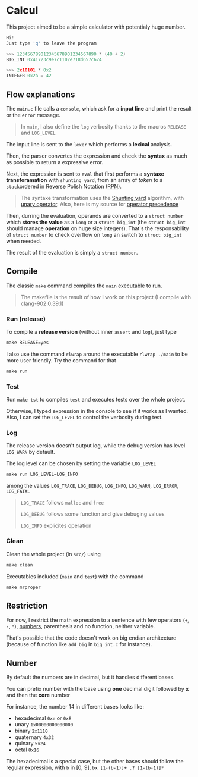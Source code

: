 # Calcul

This project aimed to be a simple calculator with potentialy huge number.

```C++
Hi!
Just type 'q' to leave the program

>>> 123456789012345678901234567890 * (40 + 2)
BIG_INT 0x41723c9e7c1102e718d657c674

>>> 2x10101 * 0x2
INTEGER 0x2a = 42
```



## Flow explanations

The `main.c` file calls a `console`, which ask for a **input line** and print the result or the `error` message.

> In `main`, I also define the `log` verbosity thanks to the macros `RELEASE` and `LOG_LEVEL` 

The input line is sent to the `lexer` which performs a **lexical** analysis.

Then, the parser convertes the expression and check the **syntax** as much as possible to return a expressive error.

Next, the expression is sent to `eval` that first performs a **syntaxe transforamation** with `shunting_yard`, from an array of *token* to a `stack`ordered in Reverse Polish Notation ([RPN](https://en.wikipedia.org/wiki/Reverse_Polish_notation)).

> The syntaxe transformation uses the [Shunting yard](https://en.wikipedia.org/wiki/Shunting-yard_algorithm) algorithm, with [unary operator](https://stackoverflow.com/questions/16425571/unary-minus-in-shunting-yard-expression-parser). Also, here is my source for [operator precedence](https://en.wikipedia.org/wiki/Order_of_operations#Programming_languages)
>

Then, durring the evaluation, operands are converted to a `struct number` which **stores the value** as a `long` or a `struct big_int` (the `struct big_int` should manage **operation** on huge size integers). That's the responsability of `struct number` to check overflow on `long` an switch to `struct big_int` when needed.

The result of the evaluation is simply a `struct number`.



## Compile

The classic `make` command compiles the `main` executable to run.

> The makefile is the result of how I work on this project (I compile with clang-902.0.39.1)

### Run (release)

To compile a **release version** (without inner `assert` and `log`), just type

```makefile
make RELEASE=yes
```

I also use the command `rlwrap` around the executable `rlwrap ./main` to be more user friendly. Try the command for that

```makefile
make run
```

### Test

Run `make tst` to compiles `test` and executes tests over the whole project.

Otherwise, I typed expression in the console to see if it works as I wanted. Also, I can set the `LOG_LEVEL` to control the verbosity during test.

### Log

The release version doesn't output log, while the debug version has level `LOG_WARN` by default.

The log level can be chosen by setting the variable `LOG_LEVEL`

```makefile
make run LOG_LEVEL=LOG_INFO
```

among the values `LOG_TRACE`, `LOG_DEBUG`, `LOG_INFO`, `LOG_WARN`, `LOG_ERROR`, `LOG_FATAL`

> `LOG_TRACE` follows `malloc` and `free` 
>
> `LOG_DEBUG` follows some function and give debuging values
>
> `LOG_INFO` explicites operation

### Clean

Clean the whole project (in `src/`) using

```makefile
make clean
```

Executables included (`main` and `test`) with the command

```makefile
make mrproper
```



## Restriction

For now, I restrict the math expression to a sentence with few operators (`+`, `-`, `*`), [numbers](#number), parenthesis and no function, neither variable.

That's possible that the code doesn't work on big endian architecture (because of function like `add_big` in `big_int.c` for instance).



## Number

By default the numbers are in decimal, but it handles different bases.

You can prefix number with the base using **one** decimal digit followed by **x** and then the **core** number

For instance, the number 14​ in different bases looks like: 

- hexadecimal        `0xe` or `0xE`
- unary                    `1x00000000000000`
- binary                   `2x1110`
- quaternary          `4x32`
- quinary                `5x24`
- octal                     `8x16`

The hexadecimal is a special case, but the other bases should follow the regular expression, with `b` in [0, 9], `bx [1-(b-1)]+ .? [1-(b-1)]* `


